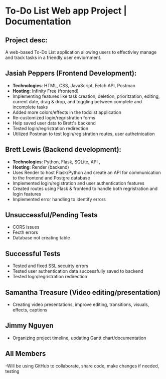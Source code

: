 # To-Do List Web app Project | Documentation 
## Project desc: 
A web-based To-Do List application allowing users to effectivley manage and track tasks in a friendly user enviornment. 
## Jasiah Peppers (Frontend Development): 
 - **Technologies**: HTML, CSS, JavaScript, Fetch API, Postman
 - **Hosting**: Infinity Free (frontend)
 - Implementing features like task creation, deletion, prioritzation, editing, current date, drag & drop, and toggling between complete and incomplete tasks
 - Added more colors/effects in the todolist application 
 - Re-customized login/regristration forms 
 - Help saved user data to Brett's backend
 - Tested login/regristration redirection
 - Utilized Postman to test login/registration routes, user authetnication
   
## Brett Lewis (Backend development): 
 - **Technologies**: Python, Flask, SQLite, API ,
 - **Hosting**: Render (backend)
 - Uses Render to host Flask/Python and create an API for communication to the frontend and Postgre database
 - Implemented login/registration and user authentication features
 - Created routes using Flask & frontend to handle both regristration and login features
 - Implemented error handling to identify errors

## Unsuccessful/Pending Tests 
- CORS issues
- Fecth errors
- Database not creating table
  
## Successful Tests
 - Tested and fixed SSL secuirty errors
 - Tested user authentication data successfully saved to backend
 - Tested logn/regristration redirection
   
## Samantha Treasure (Video editing/presentation) 
 - Creating video presentations, improve editing, transitions, visuals, effects, captions 
## Jimmy Nguyen 
 - Organizing project timeline, updating Gantt chart/documentation 


## All Members 
-Will be using GitHub to collaborate, share code, make changes if needed, testing


